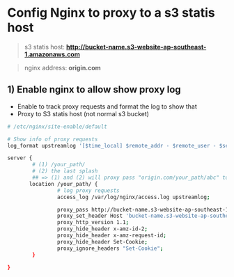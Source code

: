 # Config Nginx to proxy to a s3 statis host

> s3 statis host: **http://bucket-name.s3-website-ap-southeast-1.amazonaws.com**

> nginx address: **origin.com**


## 1) Enable nginx to allow show proxy log
- Enable to track proxy requests and format the log to show that
- Proxy to S3 statis host (not normal s3 bucket)

```bash
# /etc/nginx/site-enable/default

# Show info of proxy requests
log_format upstreamlog '[$time_local] $remote_addr - $remote_user - $server_name $host to: $upstream_addr: $request $status upstream_response_time $upstream_response_time msec $msec request_time $request_time';

server {
        # (1) /your_path/
        # (2) the last splash
        ## => (1) and (2) will proxy pass "origin.com/your_path/abc" to "bucket-name.s3-website-ap-southeast-1.amazonaws.com" as "/abc" 
       location /your_path/ {
                # log proxy requests
                access_log /var/log/nginx/access.log upstreamlog;

                proxy_pass http://bucket-name.s3-website-ap-southeast-1.amazonaws.com/; # (2) you need the last splash
                proxy_set_header Host 'bucket-name.s3-website-ap-southeast-1.amazonaws.com';
                proxy_http_version 1.1;
                proxy_hide_header x-amz-id-2;
                proxy_hide_header x-amz-request-id;
                proxy_hide_header Set-Cookie;
                proxy_ignore_headers "Set-Cookie";
        }

}
```

